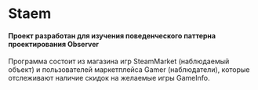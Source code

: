 # Staem

#### Проект разработан для изучения поведенческого паттерна проектирования Observer

Программа состоит из магазина игр SteamMarket (наблюдаемый объект) и пользователей маркетплейса Gamer (наблюдатели), которые отслеживают наличие скидок на желаемые игры GameInfo.
